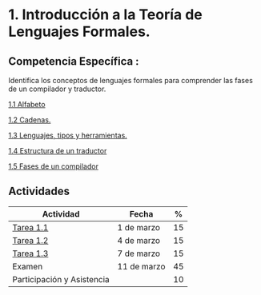 # 1. Introducción a la Teoría de Lenguajes Formales.

## Competencia Específica :

Identifica los conceptos de lenguajes formales para comprender las fases de un compilador y traductor.

[1.1 Alfabeto](Tema1/1_1.ipynb)

[1.2 Cadenas.](Tema1/1_2.ipynb)

[1.3 Lenguajes, tipos y herramientas.](Tema1/1_3.ipynb)

[1.4 Estructura de un traductor](Tema1/1_4.ipynb)

[1.5 Fases de un compilador](Tema1/1_5.ipynb)

## Actividades

| Actividad                                                             | Fecha       | %  |
| --------------------------------------------------------------------- | ----------- | -- |
| [Tarea 1.1](https://github.com/RodolfoBaume/LenguajesAutomatas/issues/1) | 1 de marzo  | 15 |
| [Tarea 1.2](https://github.com/RodolfoBaume/LenguajesAutomatas/issues/2) | 4 de marzo  | 15 |
| [Tarea 1.3](https://github.com/RodolfoBaume/LenguajesAutomatas/issues/3) | 7 de marzo  | 15 |
| Examen                                                                | 11 de marzo | 45 |
| Participación y Asistencia                                           |             | 10 |
